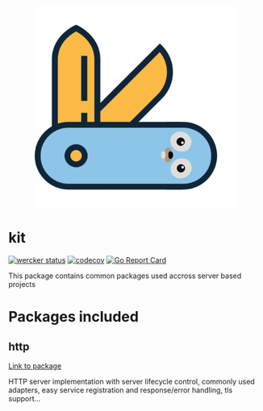 <p align="center">
<img src="docs/img/logo.png" alt="tonto kit logo" title="tonto kit logo" width="400" />
</p>

# kit
[![wercker status](https://app.wercker.com/status/684f3efd53b66300c2470d2f0a6c2bd4/s/master "wercker status")](https://app.wercker.com/project/byKey/684f3efd53b66300c2470d2f0a6c2bd4)
[![codecov](https://codecov.io/gh/tonto/kit/branch/master/graph/badge.svg)](https://codecov.io/gh/tonto/kit)
[![Go Report Card](https://goreportcard.com/badge/github.com/tonto/kit)](https://goreportcard.com/report/github.com/tonto/kit)

This package contains common packages used accross server based projects

# Packages included
## http
[Link to package](http/)

HTTP server implementation with server lifecycle control, commonly used 
adapters, easy service registration and response/error handling, tls support...
